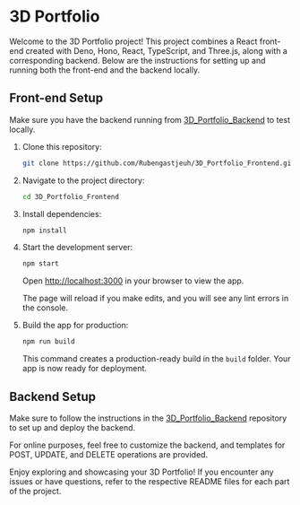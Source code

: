 # 3D Portfolio

Welcome to the 3D Portfolio project! This project combines a React front-end created with Deno, Hono, React, TypeScript, and Three.js, along with a corresponding backend. Below are the instructions for setting up and running both the front-end and the backend locally.

## Front-end Setup

Make sure you have the backend running from [3D_Portfolio_Backend](https://github.com/Rubengastjeuh/3D_Portfolio_Backend) to test locally.

1. Clone this repository:
   ```bash
   git clone https://github.com/Rubengastjeuh/3D_Portfolio_Frontend.git
   ```

2. Navigate to the project directory:
   ```bash
   cd 3D_Portfolio_Frontend
   ```

3. Install dependencies:
   ```bash
   npm install
   ```

4. Start the development server:
   ```bash
   npm start
   ```
   Open [http://localhost:3000](http://localhost:3000) in your browser to view the app.

   The page will reload if you make edits, and you will see any lint errors in the console.

5. Build the app for production:
   ```bash
   npm run build
   ```
   This command creates a production-ready build in the `build` folder. Your app is now ready for deployment.

## Backend Setup

Make sure to follow the instructions in the [3D_Portfolio_Backend](https://github.com/Rubengastjeuh/3D_Portfolio_Backend) repository to set up and deploy the backend.

For online purposes, feel free to customize the backend, and templates for POST, UPDATE, and DELETE operations are provided.

Enjoy exploring and showcasing your 3D Portfolio! If you encounter any issues or have questions, refer to the respective README files for each part of the project.